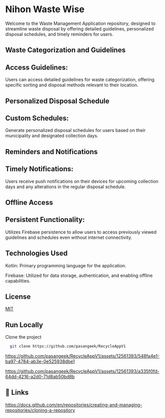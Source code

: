 
# Nihon Waste Wise


Welcome to the Waste Management Application repository, designed to streamline waste disposal by offering detailed guidelines, personalized disposal schedules, and timely reminders for users. 

 

 




  

## Waste Categorization and Guidelines
## Access Guidelines:
 Users can access detailed guidelines for waste categorization, offering specific sorting and disposal methods relevant to their location.
## Personalized Disposal Schedule
##  Custom Schedules: 
Generate personalized disposal schedules for users based on their municipality and designated collection days.
## Reminders and Notifications
## Timely Notifications: 
Users receive push notifications on their devices for upcoming collection days and any alterations in the regular disposal schedule.
## Offline Access
## Persistent Functionality: 
Utilizes Firebase persistence to allow users to access previously viewed guidelines and schedules even without internet connectivity.

## Technologies Used

Kotlin: Primary programming language for the application.

Firebase: Utilized for data storage, authentication, and enabling offline capabilities.











## License

[MIT](https://choosealicense.com/licenses/mit/)

















## Run Locally

Clone the project

```bash
  git clone https://github.com/pasangeek/RecycleAppV1
```





https://github.com/pasangeek/RecycleAppV1/assets/12561393/548fa4e1-ba97-4784-ab3e-0e525938dbe1


    

https://github.com/pasangeek/RecycleAppV1/assets/12561393/a335f0fd-64dd-4216-a2d0-71d8ab50bd8b


## 🔗 Links
https://docs.github.com/en/repositories/creating-and-managing-repositories/cloning-a-repository




